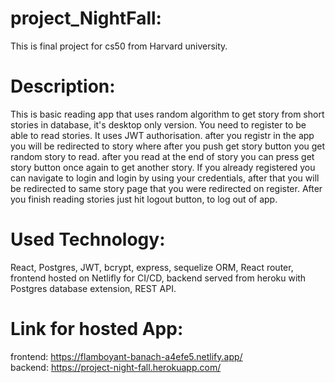 # project_NightFall:

This is final project for cs50 from Harvard university.



# Description:

This is basic reading app that uses random algorithm to get story from short stories in database,
it's desktop only version. You need to register to be able to read stories. It uses JWT authorisation.
after you registr in the app you will be redirected to story where after you push get story button you get random story to read.
after you read at the end of story you can press get story button once again to get another story.
If you already registered you can navigate to login and login by using your credentials, after that you will be redirected to same story page
that you were redirected on register. After you finish reading stories just hit logout button, to log out of app.



# Used Technology:

React, Postgres, JWT, bcrypt, express, sequelize ORM, React router, frontend hosted on Netlifly for CI/CD,
backend served from heroku with Postgres database extension, REST API.


# Link for hosted App:

frontend: https://flamboyant-banach-a4efe5.netlify.app/                                                   
backend: https://project-night-fall.herokuapp.com/
